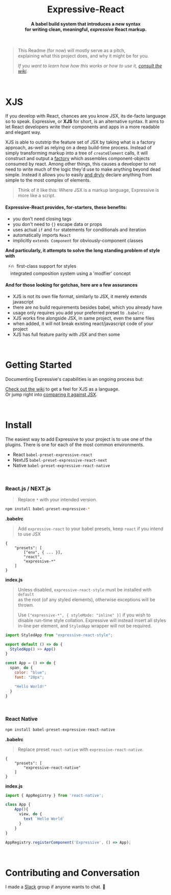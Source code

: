 <h1 align="center">Expressive-React</h1>

<h4 align="center">
    A babel build system that introduces a new syntax<br/>for writing clean, meaningful, <i>expressive</i> React markup.
</h4>


<br/> 

> This Readme (for now) will mostly serve as a pitch,<br/> explaining what
> this project does, and why it might be for you. 
> 
> *If you want to learn how how this works or how to use it, [consult the wiki](https://github.com/gabeklein/expressive-react/wiki).*
<br />

# XJS

If you develop with React, chances are you know JSX, its de-facto language so to speak. Expressive, or **XJS** for short, is an alternative syntax. It aims to let React developers write their components and apps in a more readable and elegant way.

XJS is able to outstrip the feature set of JSX by taking what is a factory approach, as-well as relying on a deep build-time process. Instead of simply transforming markup into a tree of `createElement` calls, it will construct and output a [factory](https://en.wikipedia.org/wiki/Factory_(object-oriented_programming)) which assembles  component-objects consumed by react. Among other things, this causes a developer to not need to write much of the logic they'd use to make anything beyond dead simple. Instead it allows you to easily [and dryly](https://en.wikipedia.org/wiki/Don't_repeat_yourself) declare anything from simple to the most complex of elements.

>  Think of it like this: Where JSX is a markup language, Expressive is more like a script.

<h4>Expressive-React provides, for-starters, these benefits:</h4>

* you don't need closing tags
* you don't need to `{}` escape data or props
* uses actual `if` and `for` statements for conditionals and iteration
* automatically imports `React`
* implicitly `extends Component` for obviously-component classes

**And particularly, it attempts to solve the long standing problem of style with**

&nbsp;&nbsp;⚡️🔥&nbsp; first-class support for styles <br />
&nbsp;&nbsp;&nbsp; integrated composition system using a 'modfier' concept

<h4>And for those looking for gotchas, here are a few assurances</h4>

* XJS is not its own file format, similarly to JSX, it merely extends javascript
* there are no build requirements besides babel, which you already have
* usage only requires you add your preferred preset to `.babelrc`
* XJS works fine alongside JSX, in same project, even the same files
* when added, it will not break existing react/javascript code of your project
* XJS has full feature parity with JSX and then some

<br />

# Getting Started

Documenting Expressive's capabilities is an ongoing process but:

[Check out the wiki](https://github.com/gabeklein/expressive-react/wiki) to get a feel for XJS as a language. <br />
Or jump right into [comparing it against JSX](https://github.com/gabeklein/expressive-react/wiki/The-basics-(by-comparison)).

<br />

# Install

The easiest way to add Expressive to your project is to use one of the plugins. There is one for each of the most common environments.
* React  `babel-preset-expressive-react`
* NextJS `babel-preset-expressive-react-next`
* Native `babel-preset-expressive-react-native`

<br />

### React.js / NEXT.js

> Replace `*` with your intended version.

```bash
npm install babel-preset-expressive-*
```

**.babelrc**
> Add `expressive-react` to your babel presets, keep `react` if you intend to use JSX
```
{
    "presets": [
    	["env", { ... }],
    	"react",
        "expressive-*"
    ]
}
```
**index.js**
>Unless disabled, `expressive-react-style` must be installed with `default`
<br/>as the root (of any styled elements), otherwise exceptions will be thrown.
>
>Use `["expressive-*", { styleMode: "inline" }]` if you wish to disable run-time style collation. Expressive will instead insert all styles in-line per element, and `StyledApp` wrapper will not be required. 
 

```js
import StyledApp from "expressive-react-style";

export default () => do { 
  StyledApp() >> App()
}

const App = () => do {
  span, do {
    color: "blue";
    font: "20px";

    "Hello World!"
  }
}

```
<br/>

### React Native

```bash
npm install babel-preset-expressive-react-native
```

**.babelrc**
> Replace preset `react-native` with `expressive-react-native`.
```
{
    "presets": [
        "expressive-react-native"
    ]
}
```

**index.js**
```js
import { AppRegistry } from 'react-native';

class App {
	App(){
      view, do {
        text `Hello World`
      }
    }
}

AppRegistry.registerComponent('Expressive', () => App);

```

<br/>

# Contributing and Conversation

I made a [Slack](https://join.slack.com/t/expressive-react/shared_invite/enQtMzc3NDkyMTAzNzMwLWE2NGIyMmExMzVkZWEyNTBhOTkwNGViMjcwNzM3Yzk5YWM1ZDhlNjEzMDRlNDkzNjcyODI3NDcyNmUwNmViZjU) group if anyone wants to chat. 🙂 

<br/>
<br/>

